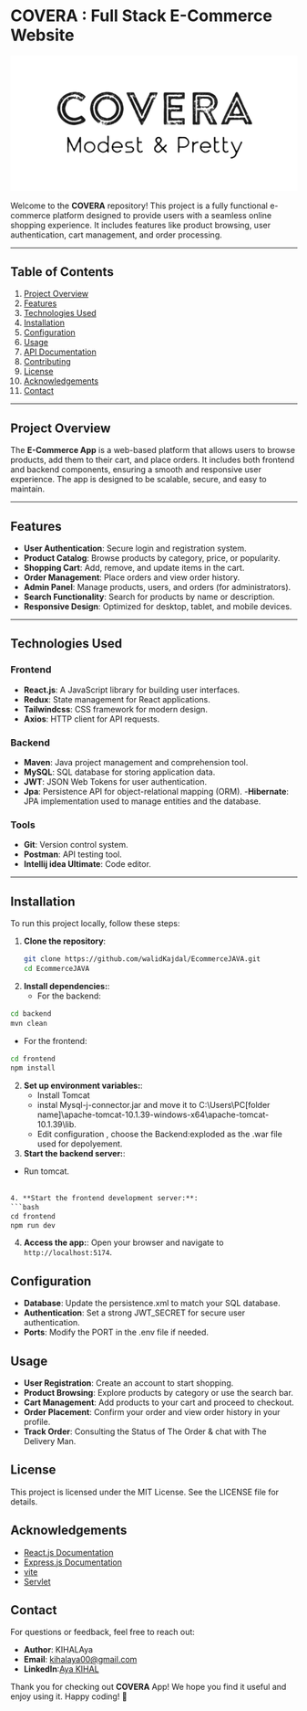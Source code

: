 # COVERA : Full Stack E-Commerce Website

![Project Logo](https://raw.githubusercontent.com/KIHALAya/ecommerce-app/refs/heads/main/alx_grad_project/src/assets/frontend_assets/logo.png) <!-- Add a logo if available -->

Welcome to the **COVERA** repository! This project is a fully functional e-commerce platform designed to provide users with a seamless online shopping experience. It includes features like product browsing, user authentication, cart management, and order processing.

---

## Table of Contents

1. [Project Overview](#project-overview)
2. [Features](#features)
3. [Technologies Used](#technologies-used)
4. [Installation](#installation)
5. [Configuration](#configuration)
6. [Usage](#usage)
7. [API Documentation](#api-documentation)
8. [Contributing](#contributing)
9. [License](#license)
10. [Acknowledgements](#acknowledgements)
11. [Contact](#contact)

---

## Project Overview

The **E-Commerce App** is a web-based platform that allows users to browse products, add them to their cart, and place orders. It includes both frontend and backend components, ensuring a smooth and responsive user experience. The app is designed to be scalable, secure, and easy to maintain.

---

## Features

- **User Authentication**: Secure login and registration system.
- **Product Catalog**: Browse products by category, price, or popularity.
- **Shopping Cart**: Add, remove, and update items in the cart.
- **Order Management**: Place orders and view order history.
- **Admin Panel**: Manage products, users, and orders (for administrators).
- **Search Functionality**: Search for products by name or description.
- **Responsive Design**: Optimized for desktop, tablet, and mobile devices.

---

## Technologies Used

### Frontend
- **React.js**: A JavaScript library for building user interfaces.
- **Redux**: State management for React applications.
- **Tailwindcss**: CSS framework for modern design.
- **Axios**: HTTP client for API requests.

### Backend
- **Maven**: Java project management and comprehension tool.
- **MySQL**: SQL database for storing application data.
- **JWT**: JSON Web Tokens for user authentication.
- **Jpa**: Persistence API for object-relational mapping (ORM).
-**Hibernate**: JPA implementation used to manage entities and the database.
### Tools
- **Git**: Version control system.
- **Postman**: API testing tool.
- **Intellij idea Ultimate**: Code editor.

---

## Installation

To run this project locally, follow these steps:

1. **Clone the repository**:
   ```bash
   git clone https://github.com/walidKajdal/EcommerceJAVA.git
   cd EcommerceJAVA

  2. **Install dependencies:**:
     - For the backend:
   ```bash
   cd backend
   mvn clean
   ````

   - For the frontend:
   ```bash
   cd frontend
   npm install
```

2. **Set up environment variables:**:
     - Install Tomcat
     - instal Mysql-j-connector.jar and move it to C:\Users\PC\[folder name]\apache-tomcat-10.1.39-windows-x64\apache-tomcat-10.1.39\lib.
     - Edit configuration , choose the Backend:exploded as the .war file used for depolyement.
3. **Start the backend server:**:
  - Run tomcat.
   ````

4. **Start the frontend development server:**:
   ```bash
   cd frontend
   npm run dev
   ````

4. **Access the app:**:
   Open your browser and navigate to `http://localhost:5174`.



## Configuration

- **Database**: Update the persistence.xml to match your SQL database.
- **Authentication**: Set a strong JWT_SECRET for secure user authentication.
- **Ports**: Modify the PORT in the .env file if needed.


## Usage

- **User Registration**: Create an account to start shopping.
- **Product Browsing**: Explore products by category or use the search bar.
- **Cart Management**: Add products to your cart and proceed to checkout.
- **Order Placement**: Confirm your order and view order history in your profile.
- **Track Order**: Consulting the Status of The Order & chat with The Delivery Man.

## License

This project is licensed under the MIT License. See the LICENSE file for details.


## Acknowledgements
- [React.js Documentation](https://legacy.reactjs.org/docs/getting-started.html)
- [Express.js Documentation](https://expressjs.com/)
- [vite](https://vite.dev/)
- [Servlet](https://www.jmdoudoux.fr/java/dej/chap-servlets.htm)



## Contact
For questions or feedback, feel free to reach out:
- **Author**: KIHALAya
- **Email**: kihalaya00@gmail.com
- **LinkedIn**:[Aya KIHAL](https://www.linkedin.com/in/aya-kihal/)

Thank you for checking out **COVERA**  App! We hope you find it useful and enjoy using it. Happy coding! 🚀














   
